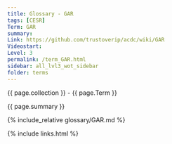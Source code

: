 ```yaml
---
title: Glossary - GAR
tags: [CESR]
Term: GAR
summary: 
Link: https://github.com/trustoverip/acdc/wiki/GAR
Videostart: 
Level: 3
permalink: /term_GAR.html
sidebar: all_lvl3_wot_sidebar
folder: terms
---
```


{{ page.collection }} - {{ page.Term }}

   {{ page.summary }}

{% include_relative glossary/GAR.md %}

 {% include links.html %} 
